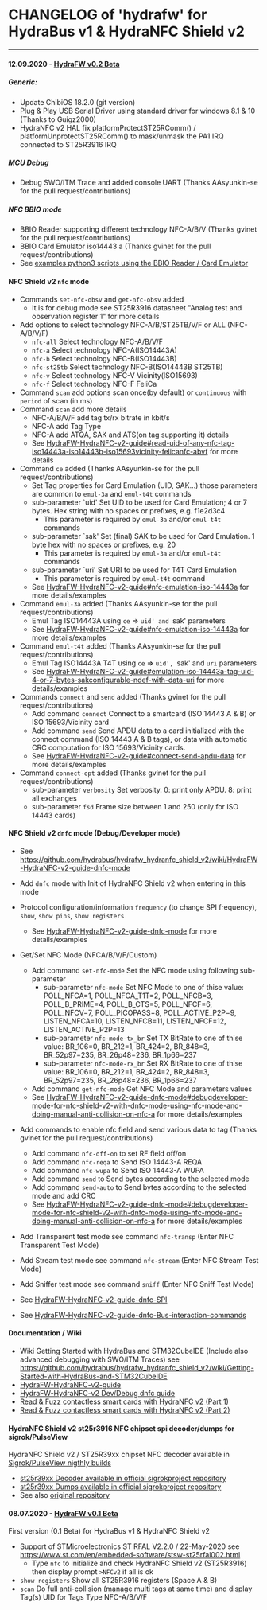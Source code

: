 # CHANGELOG of 'hydrafw' for HydraBus v1 & HydraNFC Shield v2
----------------------

#### 12.09.2020 - [HydraFW v0.2 Beta](https://github.com/hydrabus/hydrafw_hydranfc_shield_v2/releases/tag/v0.2-beta)

##### Generic:
 * Update ChibiOS 18.2.0 (git version)
 * Plug & Play USB Serial Driver using standard driver for windows 8.1 & 10 (Thanks to Guigz2000)
 * HydraNFC v2 HAL fix platformProtectST25RComm() / platformUnprotectST25RComm() to mask/unmask the PA1 IRQ connected to ST25R3916 IRQ 

##### MCU Debug
 * Debug SWO/ITM Trace and added console UART (Thanks AAsyunkin-se for the pull request/contributions)

##### NFC BBIO mode
 * BBIO Reader supporting different technology NFC-A/B/V (Thanks gvinet for the pull request/contributions)
 * BBIO Card Emulator iso14443 a (Thanks gvinet for the pull request/contributions)
 * See [examples python3 scripts using the BBIO Reader / Card Emulator](https://github.com/hydrabus/hydrafw_hydranfc_shield_v2/tree/master/contrib/bbio_hydranfc)

#### NFC Shield v2 `nfc` mode
 * Commands `set-nfc-obsv` and `get-nfc-obsv` added
   *  It is for debug mode see ST25R3916 datasheet "Analog test and observation register 1" for more details
 * Add options to select technology NFC-A/B/ST25TB/V/F or ALL (NFC-A/B/V/F)
   * `nfc-all` Select technology NFC-A/B/V/F
   * `nfc-a` Select technology NFC-A(ISO14443A)
   * `nfc-b` Select technology NFC-B(ISO14443B)
   * `nfc-st25tb` Select technology NFC-B(ISO14443B ST25TB)
   * `nfc-v` Select technology NFC-V Vicinity(ISO15693)
   * `nfc-f` Select technology NFC-F FeliCa
 * Command `scan` add options scan once(by default) or `continuous` with `period` of scan (in ms) 
 * Command `scan` add more details
   * NFC-A/B/V/F add tag tx/rx bitrate in kbit/s
   * NFC-A add Tag Type
   * NFC-A add ATQA, SAK and ATS(on tag supporting it) details
   * See [HydraFW-HydraNFC-v2-guide#read-uid-of-any-nfc-tag-iso14443a-iso14443b-iso15693vicinity-felicanfc-abvf](https://github.com/hydrabus/hydrafw_hydranfc_shield_v2/wiki/HydraFW-HydraNFC-v2-guide#read-uid-of-any-nfc-tag-iso14443a-iso14443b-iso15693vicinity-felicanfc-abvf) for more details
 * Command `ce` added (Thanks AAsyunkin-se for the pull request/contributions)
   * Set Tag properties for Card Emulation (UID, SAK...) those parameters are common to `emul-3a` and `emul-t4t` commands
   * sub-parameter `uid' Set UID to be used for Card Emulation; 4 or 7 bytes. Hex string with no spaces or prefixes, e.g. f1e2d3c4
     * This parameter is required by `emul-3a` and/or `emul-t4t` commands
   * sub-parameter `sak' Set (final) SAK to be used for Card Emulation. 1 byte hex with no spaces or prefixes, e.g. 20
     * This parameter is required by `emul-3a` and/or `emul-t4t` commands
   * sub-parameter `uri' Set URI to be used for T4T Card Emulation
     * This parameter is required by `emul-t4t` command
   * See [HydraFW-HydraNFC-v2-guide#nfc-emulation-iso-14443a](https://github.com/hydrabus/hydrafw_hydranfc_shield_v2/wiki/HydraFW-HydraNFC-v2-guide#nfc-emulation-iso-14443a) for more details/examples
 * Command `emul-3a` added (Thanks AAsyunkin-se for the pull request/contributions)
   * Emul Tag ISO14443A using `ce` => `uid' and `sak' parameters
   * See [HydraFW-HydraNFC-v2-guide#nfc-emulation-iso-14443a](https://github.com/hydrabus/hydrafw_hydranfc_shield_v2/wiki/HydraFW-HydraNFC-v2-guide#nfc-emulation-iso-14443a) for more details/examples
 * Command `emul-t4t` added (Thanks AAsyunkin-se for the pull request/contributions)
   * Emul Tag ISO14443A T4T using `ce` => `uid', `sak' and `uri` parameters
   * See [HydraFW-HydraNFC-v2-guide#emulation-iso-14443a-tag-uid-4-or-7-bytes-sakconfigurable-ndef-with-data-uri](https://github.com/hydrabus/hydrafw_hydranfc_shield_v2/wiki/HydraFW-HydraNFC-v2-guide#emulation-iso-14443a-tag-uid-4-or-7-bytes-sakconfigurable-ndef-with-data-uri) for more details/examples
 * Commands `connect` and `send` added (Thanks gvinet for the pull request/contributions)
   * Add command `connect` Connect to a smartcard (ISO 14443 A & B) or ISO 15693/Vicinity card
   * Add command `send` Send APDU data to a card initialized with the connect command (ISO 14443 A & B tags), or data with automatic CRC computation for ISO 15693/Vicinity cards.
   * See [HydraFW-HydraNFC-v2-guide#connect-send-apdu-data](https://github.com/hydrabus/hydrafw_hydranfc_shield_v2/wiki/HydraFW-HydraNFC-v2-guide#connect-send-apdu-data) for more details/examples
 * Command `connect-opt` added (Thanks gvinet for the pull request/contributions)
   * sub-parameter `verbosity` Set verbosity. 0: print only APDU. 8: print all exchanges
   * sub-parameter `fsd` Frame size between 1 and 250 (only for ISO 14443 cards)

#### NFC Shield v2 `dnfc` mode (Debug/Developer mode)
 * See https://github.com/hydrabus/hydrafw_hydranfc_shield_v2/wiki/HydraFW-HydraNFC-v2-guide-dnfc-mode
 * Add `dnfc` mode with Init of HydraNFC Shield v2 when entering in this mode
 * Protocol configuration/information `frequency` (to change SPI frequency), `show`, `show pins`, `show registers`
   * See [HydraFW-HydraNFC-v2-guide-dnfc-mode](https://github.com/hydrabus/hydrafw_hydranfc_shield_v2/wiki/HydraFW-HydraNFC-v2-guide-dnfc-mode) for more details/examples
 * Get/Set NFC Mode (NFCA/B/V/F/Custom)
   * Add command `set-nfc-mode` Set the NFC mode using following sub-parameter
     * sub-parameter `nfc-mode` Set NFC Mode to one of thise value: POLL_NFCA=1, POLL_NFCA_T1T=2, POLL_NFCB=3, POLL_B_PRIME=4, POLL_B_CTS=5, POLL_NFCF=6, POLL_NFCV=7, POLL_PICOPASS=8, POLL_ACTIVE_P2P=9, LISTEN_NFCA=10, LISTEN_NFCB=11, LISTEN_NFCF=12, LISTEN_ACTIVE_P2P=13
     * sub-parameter `nfc-mode-tx_br` Set TX BitRate to one of thise value: BR_106=0, BR_212=1, BR_424=2, BR_848=3, BR_52p97=235, BR_26p48=236, BR_1p66=237
     * sub-parameter `nfc-mode-rx_br` Set RX BitRate to one of thise value: BR_106=0, BR_212=1, BR_424=2, BR_848=3, BR_52p97=235, BR_26p48=236, BR_1p66=237
   * Add command `get-nfc-mode` Get NFC Mode and parameters values
   * See [HydraFW-HydraNFC-v2-guide-dnfc-mode#debugdeveloper-mode-for-nfc-shield-v2-with-dnfc-mode-using-nfc-mode-and-doing-manual-anti-collision-on-nfc-a](https://github.com/hydrabus/hydrafw_hydranfc_shield_v2/wiki/HydraFW-HydraNFC-v2-guide-dnfc-mode#debugdeveloper-mode-for-nfc-shield-v2-with-dnfc-mode-using-nfc-mode-and-doing-manual-anti-collision-on-nfc-a) for more details/examples

 * Add commands to enable nfc field and send various data to tag (Thanks gvinet for the pull request/contributions)
   * Add command `nfc-off-on` to set RF field off/on 
   * Add command `nfc-reqa` to Send ISO 14443-A REQA
   * Add command `nfc-wupa` to Send ISO 14443-A WUPA
   * Add command `send` to Send bytes according to the selected mode
   * Add command `send-auto` to Send bytes according to the selected mode and add CRC
   * See [HydraFW-HydraNFC-v2-guide-dnfc-mode#debugdeveloper-mode-for-nfc-shield-v2-with-dnfc-mode-using-nfc-mode-and-doing-manual-anti-collision-on-nfc-a](https://github.com/hydrabus/hydrafw_hydranfc_shield_v2/wiki/HydraFW-HydraNFC-v2-guide-dnfc-mode#debugdeveloper-mode-for-nfc-shield-v2-with-dnfc-mode-using-nfc-mode-and-doing-manual-anti-collision-on-nfc-a) for more details/examples
 * Add Transparent test mode see command `nfc-transp` (Enter NFC Transparent Test Mode)
 * Add Stream test mode see command `nfc-stream` (Enter NFC Stream Test Mode)
 * Add Sniffer test mode see command `sniff` (Enter NFC Sniff Test Mode)
 * See [HydraFW-HydraNFC-v2-guide-dnfc-SPI](https://github.com/hydrabus/hydrafw_hydranfc_shield_v2/wiki/HydraFW-HydraNFC-v2-guide-dnfc-SPI)
 * See [HydraFW-HydraNFC-v2-guide-dnfc-Bus-interaction-commands](https://github.com/hydrabus/hydrafw_hydranfc_shield_v2/wiki/HydraFW-HydraNFC-v2-guide-dnfc-Bus-interaction-commands)

#### Documentation / Wiki
 * Wiki Getting Started with HydraBus and STM32CubeIDE (Include also advanced debugging with SWO/ITM Traces) see https://github.com/hydrabus/hydrafw_hydranfc_shield_v2/wiki/Getting-Started-with-HydraBus-and-STM32CubeIDE 
 * [HydraFW-HydraNFC-v2-guide](https://github.com/hydrabus/hydrafw_hydranfc_shield_v2/wiki/HydraFW-HydraNFC-v2-guide)
 * [HydraFW-HydraNFC-v2 Dev/Debug dnfc guide](https://github.com/hydrabus/hydrafw_hydranfc_shield_v2/wiki/HydraFW-HydraNFC-v2-guide-dnfc-mode)
 * [Read & Fuzz contactless smart cards with HydraNFC v2 (Part 1)](https://hydrabus.com/2020/08/29/read-fuzz-contactless-smart-cards-with-hydranfc-v2)
 * [Read & Fuzz contactless smart cards with HydraNFC v2 (Part 2)](https://hydrabus.com/2020/08/30/read-fuzz-contactless-smart-cards-with-hydranfc-v2-part-2)

#### HydraNFC Shield v2 st25r3916 NFC chipset spi decoder/dumps for sigrok/PulseView
HydraNFC Shield v2 / ST25R39xx chipset NFC decoder available in [Sigrok/PulseView nigthly builds](https://sigrok.org/wiki/Downloads)
 * [st25r39xx Decoder available in official sigrokproject repository](https://github.com/sigrokproject/libsigrokdecode/tree/master/decoders/st25r39xx_spi)
 * [st25r39xx Dumps available in official sigrokproject repository](https://github.com/sigrokproject/sigrok-dumps/tree/master/nfc/st25r39xx)
 * See also [original repository](https://github.com/hydrabus/st25r3916_decoder_dumps_sigrok)

#### 08.07.2020 - [HydraFW v0.1 Beta](https://github.com/hydrabus/hydrafw_hydranfc_shield_v2/releases/tag/v0.1-beta)
First version (0.1 Beta) for HydraBus v1 & HydraNFC Shield v2
 * Support of STMicroelectronics ST RFAL V2.2.0 / 22-May-2020 see https://www.st.com/en/embedded-software/stsw-st25rfal002.html
   * Type `nfc` to initialize and check HydraNFC Shield v2 (ST25R3916) then display prompt `>NFCv2` if all is ok
 * `show registers` Show all ST25R3916 registers (Space A & B)
 * `scan` Do full anti-collision (manage multi tags at same time) and display Tag(s) UID for Tags Type NFC-A/B/V/F
